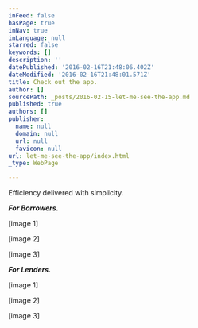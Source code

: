 ```yaml
---
inFeed: false
hasPage: true
inNav: true
inLanguage: null
starred: false
keywords: []
description: ''
datePublished: '2016-02-16T21:48:06.402Z'
dateModified: '2016-02-16T21:48:01.571Z'
title: Check out the app.
author: []
sourcePath: _posts/2016-02-15-let-me-see-the-app.md
published: true
authors: []
publisher:
  name: null
  domain: null
  url: null
  favicon: null
url: let-me-see-the-app/index.html
_type: WebPage

---
```

Efficiency delivered with simplicity.

_**For Borrowers.**_

\[image 1\]

\[image 2\]

\[image 3\]

**_For Lenders._**

\[image 1\]

\[image 2\]

\[image 3\]